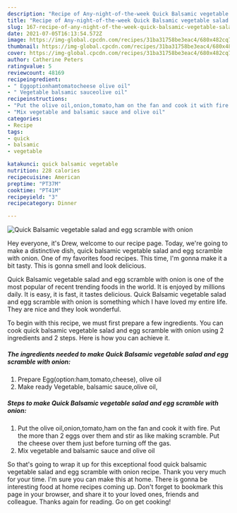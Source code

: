 ```yaml
---
description: "Recipe of Any-night-of-the-week Quick Balsamic vegetable salad and egg scramble with onion"
title: "Recipe of Any-night-of-the-week Quick Balsamic vegetable salad and egg scramble with onion"
slug: 167-recipe-of-any-night-of-the-week-quick-balsamic-vegetable-salad-and-egg-scramble-with-onion
date: 2021-07-05T16:13:54.572Z
image: https://img-global.cpcdn.com/recipes/31ba31758be3eac4/680x482cq70/quick-balsamic-vegetable-salad-and-egg-scramble-with-onion-recipe-main-photo.jpg
thumbnail: https://img-global.cpcdn.com/recipes/31ba31758be3eac4/680x482cq70/quick-balsamic-vegetable-salad-and-egg-scramble-with-onion-recipe-main-photo.jpg
cover: https://img-global.cpcdn.com/recipes/31ba31758be3eac4/680x482cq70/quick-balsamic-vegetable-salad-and-egg-scramble-with-onion-recipe-main-photo.jpg
author: Catherine Peters
ratingvalue: 5
reviewcount: 48169
recipeingredient:
- " Eggoptionhamtomatocheese olive oil"
- " Vegetable balsamic sauceolive oil"
recipeinstructions:
- "Put the olive oil,onion,tomato,ham on the fan and cook it with fire. Put the more than 2 eggs over them and stir as like making scramble. Put the cheese over them just before turning off the gas."
- "Mix vegetable and balsamic sauce and olive oil"
categories:
- Recipe
tags:
- quick
- balsamic
- vegetable

katakunci: quick balsamic vegetable 
nutrition: 228 calories
recipecuisine: American
preptime: "PT37M"
cooktime: "PT41M"
recipeyield: "3"
recipecategory: Dinner

---
```



![Quick Balsamic vegetable salad and egg scramble with onion](https://img-global.cpcdn.com/recipes/31ba31758be3eac4/680x482cq70/quick-balsamic-vegetable-salad-and-egg-scramble-with-onion-recipe-main-photo.jpg)

Hey everyone, it's Drew, welcome to our recipe page. Today, we're going to make a distinctive dish, quick balsamic vegetable salad and egg scramble with onion. One of my favorites food recipes. This time, I'm gonna make it a bit tasty. This is gonna smell and look delicious.

Quick Balsamic vegetable salad and egg scramble with onion is one of the most popular of recent trending foods in the world. It is enjoyed by millions daily. It is easy, it is fast, it tastes delicious. Quick Balsamic vegetable salad and egg scramble with onion is something which I have loved my entire life. They are nice and they look wonderful.




To begin with this recipe, we must first prepare a few ingredients. You can cook quick balsamic vegetable salad and egg scramble with onion using 2 ingredients and 2 steps. Here is how you can achieve it.

<!--inarticleads1-->

##### The ingredients needed to make Quick Balsamic vegetable salad and egg scramble with onion:

1. Prepare  Egg(option:ham,tomato,cheese), olive oil
1. Make ready  Vegetable, balsamic sauce,olive oil,




<!--inarticleads2-->

##### Steps to make Quick Balsamic vegetable salad and egg scramble with onion:

1. Put the olive oil,onion,tomato,ham on the fan and cook it with fire. Put the more than 2 eggs over them and stir as like making scramble. Put the cheese over them just before turning off the gas.
1. Mix vegetable and balsamic sauce and olive oil




So that's going to wrap it up for this exceptional food quick balsamic vegetable salad and egg scramble with onion recipe. Thank you very much for your time. I'm sure you can make this at home. There is gonna be interesting food at home recipes coming up. Don't forget to bookmark this page in your browser, and share it to your loved ones, friends and colleague. Thanks again for reading. Go on get cooking!
